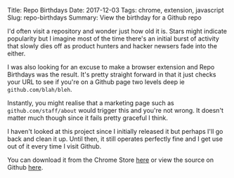 Title: Repo Birthdays
Date: 2017-12-03
Tags: chrome, extension, javascript
Slug: repo-birthdays
Summary: View the birthday for a Github repo

I'd often visit a repository and wonder just how old it is. Stars might indicate popularity but I imagine most of the time there's an initial burst of activity that slowly dies off as product hunters and hacker newsers fade into the either.

I was also looking for an excuse to make a browser extension and Repo Birthdays was the result. It's pretty straight forward in that it just checks your URL to see if you're on a Github page two levels deep ie `github.com/blah/bleh`.

Instantly, you might realise that a marketing page such as `github.com/staff/about` would trigger this and you're not wrong. It doesn't matter much though since it fails pretty graceful I think.

I haven't looked at this project since I initially released it but perhaps I'll go back and clean it up. Until then, it still operates perfectly fine and I get use out of it every time I visit Github.

You can download it from the Chrome Store [here](https://chrome.google.com/webstore/detail/repo-birthdays/pmfhcjhcddnompkialjfidnbiibbccie) or view the source on Github [here](https://github.com/marcus-crane/repo-birthdays).
